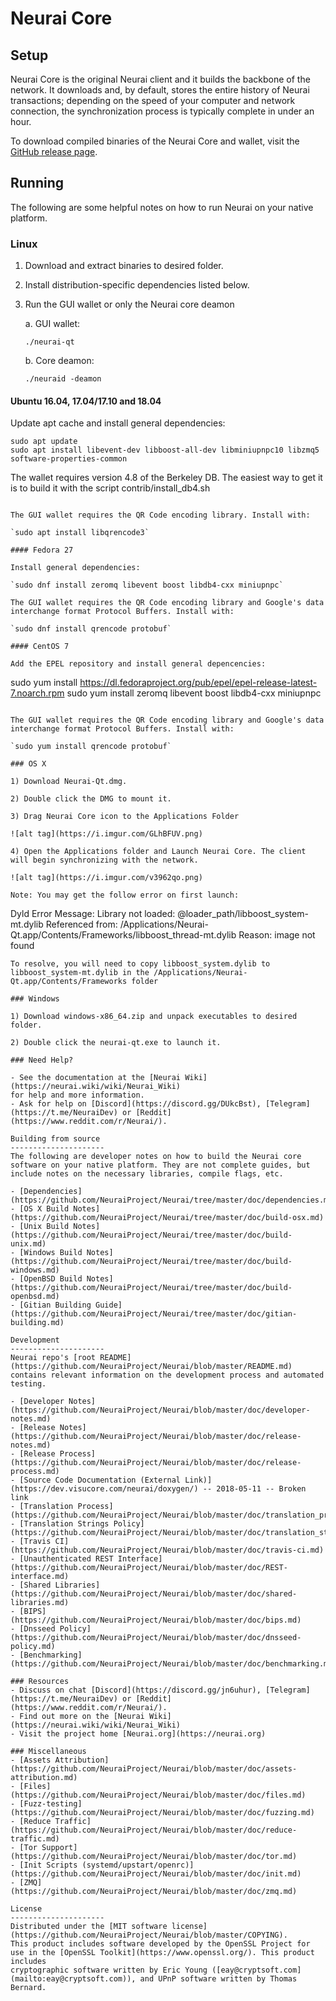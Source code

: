 Neurai Core
==============

Setup
---------------------
Neurai Core is the original Neurai client and it builds the backbone of the network. It downloads and, by default, stores the entire history of Neurai transactions; depending on the speed of your computer and network connection, the synchronization process is typically complete in under an hour.

To download compiled binaries of the Neurai Core and wallet, visit the [GitHub release page](https://github.com/NeuraiProject/Neurai/releases).

Running
---------------------
The following are some helpful notes on how to run Neurai on your native platform.

### Linux

1) Download and extract binaries to desired folder.

2) Install distribution-specific dependencies listed below.

3) Run the GUI wallet or only the Neurai core deamon

   a. GUI wallet:

   `./neurai-qt`

   b. Core deamon:

   `./neuraid -deamon`

#### Ubuntu 16.04, 17.04/17.10 and 18.04

Update apt cache and install general dependencies:

```
sudo apt update
sudo apt install libevent-dev libboost-all-dev libminiupnpc10 libzmq5 software-properties-common
```

The wallet requires version 4.8 of the Berkeley DB. The easiest way to get it is to build it with the script contrib/install_db4.sh


```

The GUI wallet requires the QR Code encoding library. Install with:

`sudo apt install libqrencode3`

#### Fedora 27

Install general dependencies:

`sudo dnf install zeromq libevent boost libdb4-cxx miniupnpc`

The GUI wallet requires the QR Code encoding library and Google's data interchange format Protocol Buffers. Install with:

`sudo dnf install qrencode protobuf`

#### CentOS 7

Add the EPEL repository and install general depencencies:

```
sudo yum install https://dl.fedoraproject.org/pub/epel/epel-release-latest-7.noarch.rpm
sudo yum install zeromq libevent boost libdb4-cxx miniupnpc
```

The GUI wallet requires the QR Code encoding library and Google's data interchange format Protocol Buffers. Install with:

`sudo yum install qrencode protobuf`

### OS X

1) Download Neurai-Qt.dmg.

2) Double click the DMG to mount it.

3) Drag Neurai Core icon to the Applications Folder

![alt tag](https://i.imgur.com/GLhBFUV.png)

4) Open the Applications folder and Launch Neurai Core. The client will begin synchronizing with the network.

![alt tag](https://i.imgur.com/v3962qo.png)

Note: You may get the follow error on first launch:
```
Dyld Error Message:
  Library not loaded: @loader_path/libboost_system-mt.dylib
  Referenced from: /Applications/Neurai-Qt.app/Contents/Frameworks/libboost_thread-mt.dylib
  Reason: image not found
```
To resolve, you will need to copy libboost_system.dylib to libboost_system-mt.dylib in the /Applications/Neurai-Qt.app/Contents/Frameworks folder

### Windows

1) Download windows-x86_64.zip and unpack executables to desired folder.

2) Double click the neurai-qt.exe to launch it.

### Need Help?

- See the documentation at the [Neurai Wiki](https://neurai.wiki/wiki/Neurai_Wiki)
for help and more information.
- Ask for help on [Discord](https://discord.gg/DUkcBst), [Telegram](https://t.me/NeuraiDev) or [Reddit](https://www.reddit.com/r/Neurai/).

Building from source
---------------------
The following are developer notes on how to build the Neurai core software on your native platform. They are not complete guides, but include notes on the necessary libraries, compile flags, etc.

- [Dependencies](https://github.com/NeuraiProject/Neurai/tree/master/doc/dependencies.md)
- [OS X Build Notes](https://github.com/NeuraiProject/Neurai/tree/master/doc/build-osx.md)
- [Unix Build Notes](https://github.com/NeuraiProject/Neurai/tree/master/doc/build-unix.md)
- [Windows Build Notes](https://github.com/NeuraiProject/Neurai/tree/master/doc/build-windows.md)
- [OpenBSD Build Notes](https://github.com/NeuraiProject/Neurai/tree/master/doc/build-openbsd.md)
- [Gitian Building Guide](https://github.com/NeuraiProject/Neurai/tree/master/doc/gitian-building.md)

Development
---------------------
Neurai repo's [root README](https://github.com/NeuraiProject/Neurai/blob/master/README.md) contains relevant information on the development process and automated testing.

- [Developer Notes](https://github.com/NeuraiProject/Neurai/blob/master/doc/developer-notes.md)
- [Release Notes](https://github.com/NeuraiProject/Neurai/blob/master/doc/release-notes.md)
- [Release Process](https://github.com/NeuraiProject/Neurai/blob/master/doc/release-process.md)
- [Source Code Documentation (External Link)](https://dev.visucore.com/neurai/doxygen/) -- 2018-05-11 -- Broken link
- [Translation Process](https://github.com/NeuraiProject/Neurai/blob/master/doc/translation_process.md)
- [Translation Strings Policy](https://github.com/NeuraiProject/Neurai/blob/master/doc/translation_strings_policy.md)
- [Travis CI](https://github.com/NeuraiProject/Neurai/blob/master/doc/travis-ci.md)
- [Unauthenticated REST Interface](https://github.com/NeuraiProject/Neurai/blob/master/doc/REST-interface.md)
- [Shared Libraries](https://github.com/NeuraiProject/Neurai/blob/master/doc/shared-libraries.md)
- [BIPS](https://github.com/NeuraiProject/Neurai/blob/master/doc/bips.md)
- [Dnsseed Policy](https://github.com/NeuraiProject/Neurai/blob/master/doc/dnsseed-policy.md)
- [Benchmarking](https://github.com/NeuraiProject/Neurai/blob/master/doc/benchmarking.md)

### Resources
- Discuss on chat [Discord](https://discord.gg/jn6uhur), [Telegram](https://t.me/NeuraiDev) or [Reddit](https://www.reddit.com/r/Neurai/).
- Find out more on the [Neurai Wiki](https://neurai.wiki/wiki/Neurai_Wiki)
- Visit the project home [Neurai.org](https://neurai.org)

### Miscellaneous
- [Assets Attribution](https://github.com/NeuraiProject/Neurai/blob/master/doc/assets-attribution.md)
- [Files](https://github.com/NeuraiProject/Neurai/blob/master/doc/files.md)
- [Fuzz-testing](https://github.com/NeuraiProject/Neurai/blob/master/doc/fuzzing.md)
- [Reduce Traffic](https://github.com/NeuraiProject/Neurai/blob/master/doc/reduce-traffic.md)
- [Tor Support](https://github.com/NeuraiProject/Neurai/blob/master/doc/tor.md)
- [Init Scripts (systemd/upstart/openrc)](https://github.com/NeuraiProject/Neurai/blob/master/doc/init.md)
- [ZMQ](https://github.com/NeuraiProject/Neurai/blob/master/doc/zmq.md)

License
---------------------
Distributed under the [MIT software license](https://github.com/NeuraiProject/Neurai/blob/master/COPYING).
This product includes software developed by the OpenSSL Project for use in the [OpenSSL Toolkit](https://www.openssl.org/). This product includes
cryptographic software written by Eric Young ([eay@cryptsoft.com](mailto:eay@cryptsoft.com)), and UPnP software written by Thomas Bernard.
